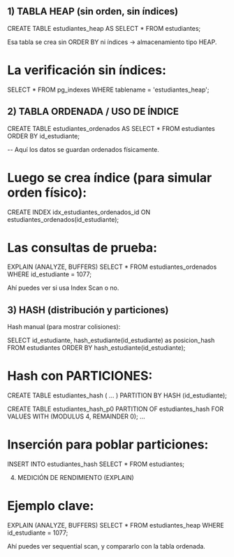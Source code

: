 ## 1) TABLA HEAP (sin orden, sin índices)
CREATE TABLE estudiantes_heap AS
SELECT * FROM estudiantes;
 
Esa tabla se crea sin ORDER BY ni índices → almacenamiento tipo HEAP.

# La verificación sin índices:

SELECT * FROM pg_indexes WHERE tablename = 'estudiantes_heap';

## 2) TABLA ORDENADA / USO DE ÍNDICE
CREATE TABLE estudiantes_ordenados AS
SELECT * FROM estudiantes ORDER BY id_estudiante;


-- Aquí los datos se guardan ordenados físicamente.

# Luego se crea índice (para simular orden físico):

CREATE INDEX idx_estudiantes_ordenados_id
ON estudiantes_ordenados(id_estudiante);


# Las consultas de prueba:

EXPLAIN (ANALYZE, BUFFERS)
SELECT * FROM estudiantes_ordenados WHERE id_estudiante = 1077;


Ahí puedes ver si usa Index Scan o no.

## 3) HASH (distribución y particiones)

Hash manual (para mostrar colisiones):

SELECT
	id_estudiante,
	hash_estudiante(id_estudiante) as posicion_hash
FROM estudiantes
ORDER BY hash_estudiante(id_estudiante);


# Hash con PARTICIONES:

CREATE TABLE estudiantes_hash (
    ...
) PARTITION BY HASH (id_estudiante);

CREATE TABLE estudiantes_hash_p0 PARTITION OF estudiantes_hash 
	FOR VALUES WITH (MODULUS 4, REMAINDER 0);
...


# Inserción para poblar particiones:

INSERT INTO estudiantes_hash SELECT * FROM estudiantes;

4) MEDICIÓN DE RENDIMIENTO (EXPLAIN)

# Ejemplo clave:

EXPLAIN (ANALYZE, BUFFERS)
SELECT * FROM estudiantes_heap WHERE id_estudiante = 1077;


Ahí puedes ver sequential scan, y compararlo con la tabla ordenada.
